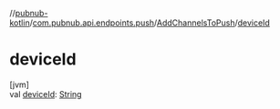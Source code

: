 //[pubnub-kotlin](../../../index.md)/[com.pubnub.api.endpoints.push](../index.md)/[AddChannelsToPush](index.md)/[deviceId](device-id.md)

# deviceId

[jvm]\
val [deviceId](device-id.md): [String](https://kotlinlang.org/api/latest/jvm/stdlib/kotlin/-string/index.html)
